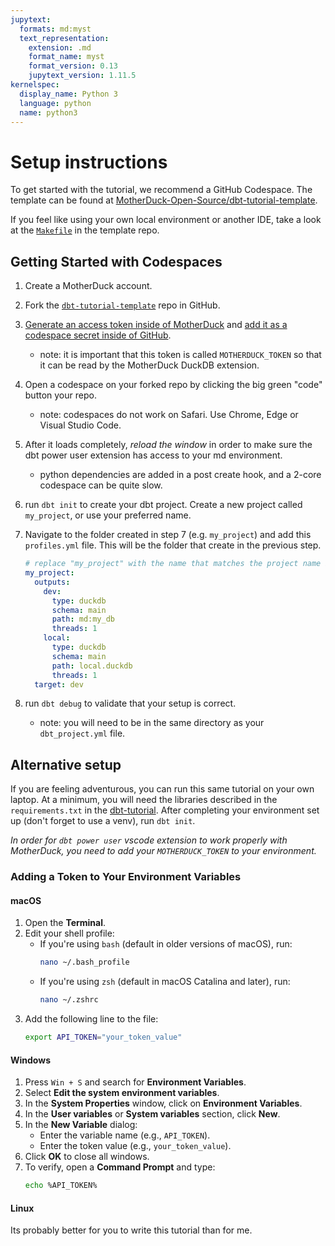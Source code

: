 ```yaml
---
jupytext:
  formats: md:myst
  text_representation:
    extension: .md
    format_name: myst
    format_version: 0.13
    jupytext_version: 1.11.5
kernelspec:
  display_name: Python 3
  language: python
  name: python3
---
```


# Setup instructions

To get started with the tutorial, we recommend a GitHub Codespace. The template can be found at [MotherDuck-Open-Source/dbt-tutorial-template](https://github.com/MotherDuck-Open-Source/dbt-tutorial-template).

If you feel like using your own local environment or another IDE, take a look at the [`Makefile`](https://github.com/MotherDuck-Open-Source/dbt-tutorial-template/blob/main/Makefile) in the template repo.

## Getting Started with Codespaces

1. Create a MotherDuck account.
2. Fork the [`dbt-tutorial-template`](https://github.com/MotherDuck-Open-Source/dbt-tutorial-template) repo in GitHub.
3. [Generate an access token inside of MotherDuck](https://motherduck.com/docs/key-tasks/authenticating-and-connecting-to-motherduck/authenticating-to-motherduck/#authentication-using-an-access-token) and [add it as a codespace secret inside of GitHub](https://docs.github.com/en/enterprise-cloud@latest/codespaces/managing-codespaces-for-your-organization/managing-development-environment-secrets-for-your-repository-or-organization#adding-secrets-for-a-repository).
    - note: it is important that this token is called `MOTHERDUCK_TOKEN` so that it can be read by the MotherDuck DuckDB extension.
4. Open a codespace on your forked repo by clicking the big green "code" button your repo.
    - note: codespaces do not work on Safari. Use Chrome, Edge or Visual Studio Code.
5. After it loads completely, _reload the window_ in order to make sure the dbt power user extension has access to your md environment.
    - python dependencies are added in a post create hook, and a 2-core codespace can be quite slow.
6. run `dbt init` to create your dbt project. Create a new project called `my_project`, or use your preferred name.
7. Navigate to the folder created in step 7 (e.g. `my_project`) and add this `profiles.yml` file. This will be the folder that create in the previous step.

    ```yml
    # replace "my_project" with the name that matches the project name in step 6.
    my_project:
      outputs:
        dev:
          type: duckdb
          schema: main
          path: md:my_db
          threads: 1
        local:
          type: duckdb
          schema: main
          path: local.duckdb
          threads: 1
      target: dev
    ```
8.  run `dbt debug` to validate that your setup is correct.
    - note: you will need to be in the same directory as your `dbt_project.yml` file.

## Alternative setup

If you are feeling adventurous, you can run this same tutorial on your own laptop. At a minimum, you will need the libraries described in the `requirements.txt` in the [dbt-tutorial](https://github.com/MotherDuck-Open-Source/dbt-tutorial-template). After completing your environment set up (don't forget to use a venv), run `dbt init`.

_In order for `dbt power user` vscode extension to work properly with MotherDuck, you need to add your `MOTHERDUCK_TOKEN` to your environment._

### Adding a Token to Your Environment Variables

#### macOS

1. Open the **Terminal**.
2. Edit your shell profile:
   - If you're using `bash` (default in older versions of macOS), run:
     ```bash
     nano ~/.bash_profile
     ```
   - If you're using `zsh` (default in macOS Catalina and later), run:
     ```bash
     nano ~/.zshrc
     ```
3. Add the following line to the file:
   ```bash
   export API_TOKEN="your_token_value"
   ```

#### Windows
1. Press `Win + S` and search for **Environment Variables**.
2. Select **Edit the system environment variables**.
3. In the **System Properties** window, click on **Environment Variables**.
4. In the **User variables** or **System variables** section, click **New**.
5. In the **New Variable** dialog:
   - Enter the variable name (e.g., `API_TOKEN`).
   - Enter the token value (e.g., `your_token_value`).
6. Click **OK** to close all windows.
7. To verify, open a **Command Prompt** and type:
   ```bash
   echo %API_TOKEN%
   ```

#### Linux

Its probably better for you to write this tutorial than for me.
